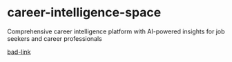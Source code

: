 # career-intelligence-space
Comprehensive career intelligence platform with AI-powered insights for job seekers and career professionals




[bad-link](./NO_SUCH_FILE.md)
